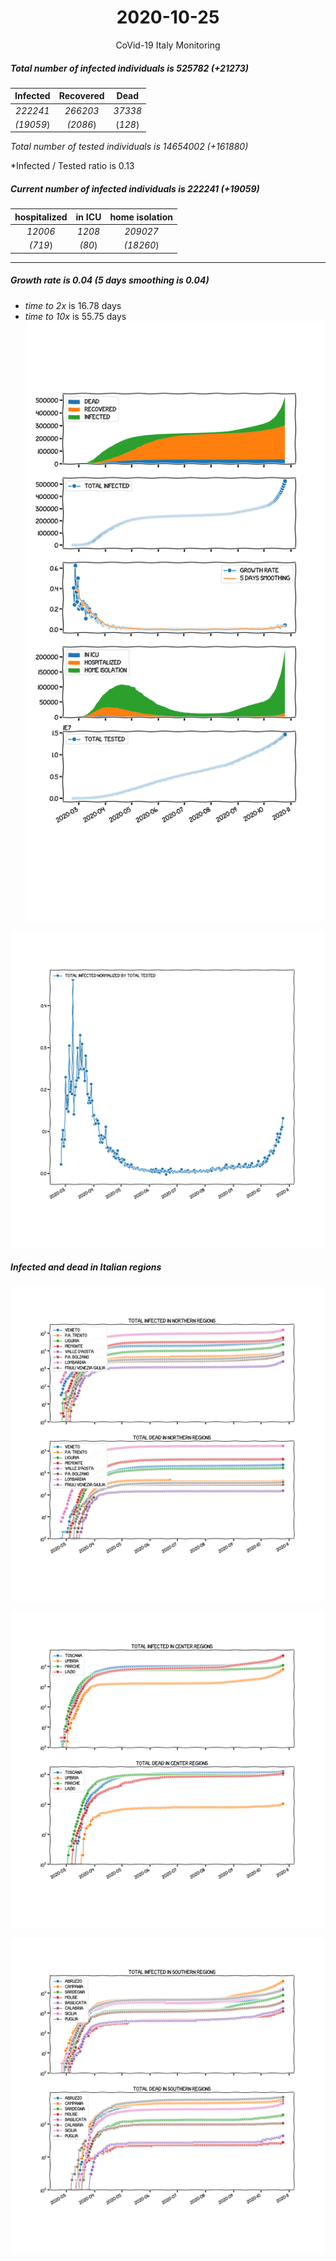 <div align='center'>

# 2020-10-25
CoVid-19 Italy Monitoring
</div>

##### Total number of infected individuals is 525782 (+21273)
Infected | Recovered | Dead
:---: | :---: | :---:
*222241* | *266203* | *37338*
*(19059*) | *(2086*) | (*128*)

*Total number of tested individuals is 14654002 (+161880)*

*Infected / Tested ratio is 0.13
##### Current number of infected individuals is 222241 (+19059)
hospitalized | in ICU | home isolation
:---: | :---: | :---:
*12006* |*1208* |*209027*
*(719*) |*(80*) |*(18260*)
***
##### Growth rate is 0.04 (5 days smoothing is 0.04)
- *time to 2x* is 16.78 days
- *time to 10x* is 55.75 days
![stats][stats]

![infected_normalized][infected_normalized]

##### Infected and dead in Italian regions


![northern_regions][northern_regions]


![center_regions][center_regions]


![southern_regions][southern_regions]

[stats]: stats.png
[infected_normalized]: infected_normalized.png
[northern_regions]: northern_regions.png
[center_regions]: center_regions.png
[southern_regions]: southern_regions.png
